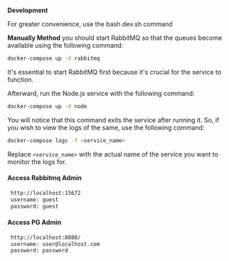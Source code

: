 **Development**

For greater convenience, use the bash dev.sh command

**Manually Method**
you should start RabbitMQ so that the queues become available using the following command:

```bash
docker-compose up -d rabbitmq
```

It's essential to start RabbitMQ first because it's crucial for the service to function.

Afterward, run the Node.js service with the following command:

```bash
docker-compose up -d node
```

You will notice that this command exits the service after running it. So, if you wish to view the logs of the same, use the following command:

```bash
docker-compose logs -f <service_name>
```

Replace `<service_name>` with the actual name of the service you want to monitor the logs for.

#### Access Rabbitmq Admin

```bash
 http://localhost:15672
 username: guest
 password: guest
```

#### Access PG Admin

```bash
 http://localhost:8080/
 username: user@localhost.com
 password: password
```
